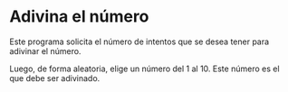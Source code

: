 # Adivina el número

Este programa solicita el número de intentos que se desea tener para adivinar el número.

Luego, de forma aleatoria, elige un número del 1 al 10. Este número es el que debe ser adivinado.
